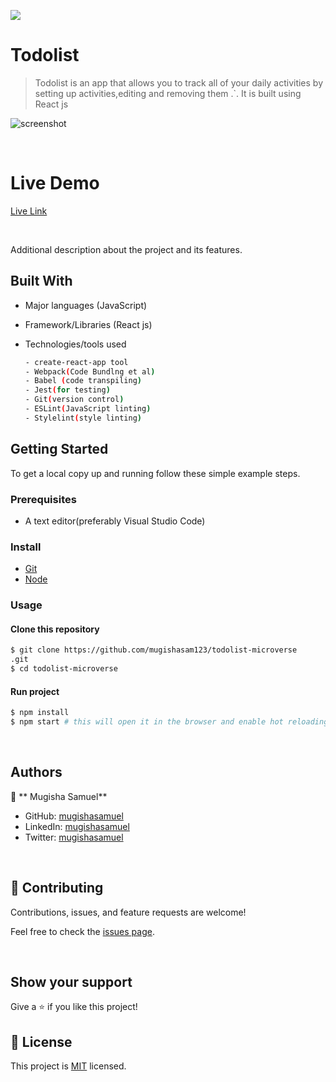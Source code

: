 ![](https://img.shields.io/badge/Todolist-blue)

# Todolist

> Todolist is an app that allows you to track all of your daily activities by setting up activities,editing and removing them .`. It is built using React js
> 

![screenshot](![image](https://user-images.githubusercontent.com/90524466/156592086-0a2944d8-3ca5-48a5-b2c7-c7f10344669a.png)
)

<br/>

# Live Demo

[Live Link](https://mugishasam123.github.io/todolist-microverse/)

<br/>

Additional description about the project and its features.
## Built With

- Major languages (JavaScript)
- Framework/Libraries (React js)
- Technologies/tools used 
  
  ``` bash
  - create-react-app tool
  - Webpack(Code Bundlng et al)
  - Babel (code transpiling)
  - Jest(for testing)
  - Git(version control)
  - ESLint(JavaScript linting)
  - Stylelint(style linting)

  ```


## Getting Started

To get a local copy up and running follow these simple example steps.

### Prerequisites
 - A text editor(preferably Visual Studio Code)
### Install
  -  [Git](https://git-scm.com/downloads)
  -  [Node](https://nodejs.org/en/download/)
### Usage
#### Clone this repository

```bash
$ git clone https://github.com/mugishasam123/todolist-microverse
.git
$ cd todolist-microverse

```
#### Run project

```bash
$ npm install
$ npm start # this will open it in the browser and enable hot reloading
```

  <br>

## Authors

👤 ** Mugisha Samuel**

- GitHub: [mugishasamuel](https://github.com/mugishasam123)
- LinkedIn: [mugishasamuel](https://www.linkedin.com/in/mugisha-samuel-55a905208/)
- Twitter: [mugishasamuel](https://twitter.com/mugishasamuel42/)

<br>

## 🤝 Contributing

Contributions, issues, and feature requests are welcome!

Feel free to check the [issues page](https://github.com/mugishasam123/todolist-microverse/issues).

<br>

## Show your support

Give a ⭐️ if you like this project!

## 📝 License

This project is [MIT](https://opensource.org/licenses/MIT) licensed.
